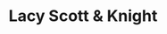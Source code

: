 ---
title: "Lacy Scott & Knight"
url: /bury-st-edmunds/lacy-scott-and-knight/
shop: auction house
---
